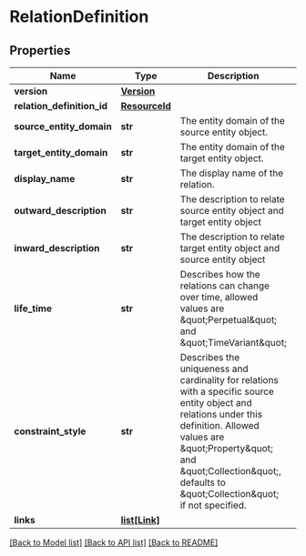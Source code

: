 # RelationDefinition

## Properties
Name | Type | Description | Notes
------------ | ------------- | ------------- | -------------
**version** | [**Version**](Version.md) |  | [optional] 
**relation_definition_id** | [**ResourceId**](ResourceId.md) |  | [optional] 
**source_entity_domain** | **str** | The entity domain of the source entity object. | [optional] 
**target_entity_domain** | **str** | The entity domain of the target entity object. | [optional] 
**display_name** | **str** | The display name of the relation. | [optional] 
**outward_description** | **str** | The description to relate source entity object and target entity object | [optional] 
**inward_description** | **str** | The description to relate target entity object and source entity object | [optional] 
**life_time** | **str** | Describes how the relations can change over time, allowed values are \&quot;Perpetual\&quot; and \&quot;TimeVariant\&quot; | [optional] 
**constraint_style** | **str** | Describes the uniqueness and cardinality for relations with a specific source entity object and relations under this definition. Allowed values are \&quot;Property\&quot; and \&quot;Collection\&quot;, defaults to \&quot;Collection\&quot; if not specified. | [optional] 
**links** | [**list[Link]**](Link.md) |  | [optional] 

[[Back to Model list]](../README.md#documentation-for-models) [[Back to API list]](../README.md#documentation-for-api-endpoints) [[Back to README]](../README.md)


